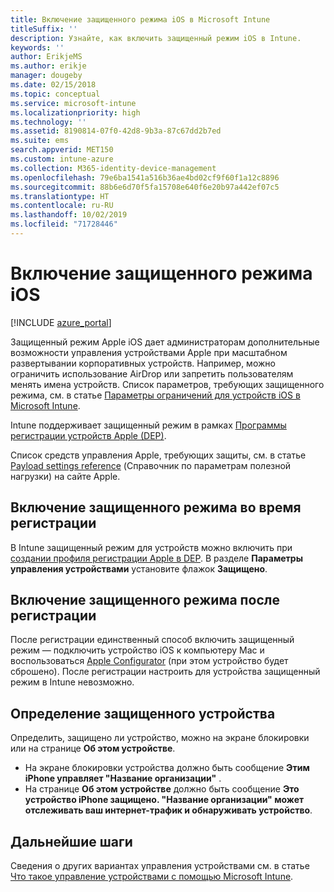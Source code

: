 ```yaml
---
title: Включение защищенного режима iOS в Microsoft Intune
titleSuffix: ''
description: Узнайте, как включить защищенный режим iOS в Intune.
keywords: ''
author: ErikjeMS
ms.author: erikje
manager: dougeby
ms.date: 02/15/2018
ms.topic: conceptual
ms.service: microsoft-intune
ms.localizationpriority: high
ms.technology: ''
ms.assetid: 8190814-07f0-42d8-9b3a-87c67dd2b7ed
ms.suite: ems
search.appverid: MET150
ms.custom: intune-azure
ms.collection: M365-identity-device-management
ms.openlocfilehash: 79e6ba1541a516b36ae4bd02cf9f60f1a12c8896
ms.sourcegitcommit: 88b6e6d70f5fa15708e640f6e20b97a442ef07c5
ms.translationtype: HT
ms.contentlocale: ru-RU
ms.lasthandoff: 10/02/2019
ms.locfileid: "71728446"
---
```

# <a name="turn-on-ios-supervised-mode"></a>Включение защищенного режима iOS


[!INCLUDE [azure_portal](../includes/azure_portal.md)]

Защищенный режим Apple iOS дает администраторам дополнительные возможности управления устройствами Apple при масштабном развертывании корпоративных устройств. Например, можно ограничить использование AirDrop или запретить пользователям менять имена устройств. Список параметров, требующих защищенного режима, см. в статье [Параметры ограничений для устройств iOS в Microsoft Intune](../configuration/device-restrictions-ios.md).

Intune поддерживает защищенный режим в рамках [Программы регистрации устройств Apple (DEP)](../enrollment/device-enrollment-program-enroll-ios.md).

Список средств управления Apple, требующих защиты, см. в статье [Payload settings reference](http://help.apple.com/configurator/mac/2.4/#/cad5370d089) (Справочник по параметрам полезной нагрузки) на сайте Apple.

## <a name="turn-on-supervised-mode-during-enrollment"></a>Включение защищенного режима во время регистрации

В Intune защищенный режим для устройств можно включить при [создании профиля регистрации Apple в DEP](../enrollment/device-enrollment-program-enroll-ios.md#create-an-apple-enrollment-profile). В разделе **Параметры управления устройствами** установите флажок **Защищено**.

## <a name="turn-on-supervised-mode-after-enrollment"></a>Включение защищенного режима после регистрации

После регистрации единственный способ включить защищенный режим — подключить устройство iOS к компьютеру Mac и воспользоваться [Apple Configurator](../enrollment/apple-configurator-enroll-ios.md) (при этом устройство будет сброшено). После регистрации настроить для устройства защищенный режим в Intune невозможно.

## <a name="identify-a-supervised-device"></a>Определение защищенного устройства

Определить, защищено ли устройство, можно на экране блокировки или на странице **Об этом устройстве**.
- На экране блокировки устройства должно быть сообщение **Этим iPhone управляет "Название организации"** .
- На странице **Об этом устройстве** должно быть сообщение **Это устройство iPhone защищено. "Название организации" может отслеживать ваш интернет-трафик и обнаруживать устройство**.

## <a name="next-steps"></a>Дальнейшие шаги

Сведения о других вариантах управления устройствами см. в статье [Что такое управление устройствами с помощью Microsoft Intune](device-management.md).

